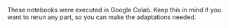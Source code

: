 These notebooks were executed in Google Colab. Keep this in mind if you want to rerun any part, so you can make the adaptations needed.
